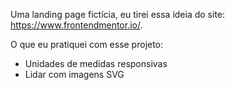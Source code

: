 Uma landing page fictícia, eu tirei essa ideia do site: https://www.frontendmentor.io/.

O que eu pratiquei com esse projeto:

- Unidades de medidas responsivas
- Lidar com imagens SVG
